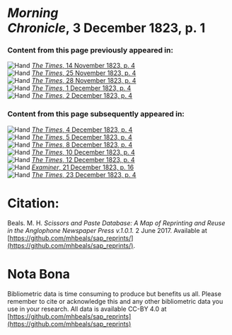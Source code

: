 # *Morning Chronicle*, 3 December 1823, p. 1  
  
### Content from this page previously appeared in:  
![Hand](http://scissorsandpaste.net/wp-content/uploads/2017/06/smallhandpointer.png) [*The Times*, 14 November 1823, p. 4](https://mhbeals.github.io/sap_html/The-Times/The-Times-14-November-1823-p-4)  
![Hand](http://scissorsandpaste.net/wp-content/uploads/2017/06/smallhandpointer.png) [*The Times*, 25 November 1823, p. 4](https://mhbeals.github.io/sap_html/The-Times/The-Times-25-November-1823-p-4)  
![Hand](http://scissorsandpaste.net/wp-content/uploads/2017/06/smallhandpointer.png) [*The Times*, 28 November 1823, p. 4](https://mhbeals.github.io/sap_html/The-Times/The-Times-28-November-1823-p-4)  
![Hand](http://scissorsandpaste.net/wp-content/uploads/2017/06/smallhandpointer.png) [*The Times*, 1 December 1823, p. 4](https://mhbeals.github.io/sap_html/The-Times/The-Times-1-December-1823-p-4)  
![Hand](http://scissorsandpaste.net/wp-content/uploads/2017/06/smallhandpointer.png) [*The Times*, 2 December 1823, p. 4](https://mhbeals.github.io/sap_html/The-Times/The-Times-2-December-1823-p-4)  
  
### Content from this page subsequently appeared in:  
![Hand](http://scissorsandpaste.net/wp-content/uploads/2017/06/smallhandpointer.png) [*The Times*, 4 December 1823, p. 4](https://mhbeals.github.io/sap_html/The-Times/The-Times-4-December-1823-p-4)  
![Hand](http://scissorsandpaste.net/wp-content/uploads/2017/06/smallhandpointer.png) [*The Times*, 5 December 1823, p. 4](https://mhbeals.github.io/sap_html/The-Times/The-Times-5-December-1823-p-4)  
![Hand](http://scissorsandpaste.net/wp-content/uploads/2017/06/smallhandpointer.png) [*The Times*, 8 December 1823, p. 4](https://mhbeals.github.io/sap_html/The-Times/The-Times-8-December-1823-p-4)  
![Hand](http://scissorsandpaste.net/wp-content/uploads/2017/06/smallhandpointer.png) [*The Times*, 10 December 1823, p. 4](https://mhbeals.github.io/sap_html/The-Times/The-Times-10-December-1823-p-4)  
![Hand](http://scissorsandpaste.net/wp-content/uploads/2017/06/smallhandpointer.png) [*The Times*, 12 December 1823, p. 4](https://mhbeals.github.io/sap_html/The-Times/The-Times-12-December-1823-p-4)  
![Hand](http://scissorsandpaste.net/wp-content/uploads/2017/06/smallhandpointer.png) [*Examiner*, 21 December 1823, p. 16](https://mhbeals.github.io/sap_html/Examiner/Examiner-21-December-1823-p-16)  
![Hand](http://scissorsandpaste.net/wp-content/uploads/2017/06/smallhandpointer.png) [*The Times*, 23 December 1823, p. 4](https://mhbeals.github.io/sap_html/The-Times/The-Times-23-December-1823-p-4)  


# Citation: 

Beals. M. H. *Scissors and Paste Database: A Map of Reprinting and Reuse in the Anglophone Newspaper Press v.1.0.1.* 2 June 2017. Available at [https://github.com/mhbeals/sap_reprints/](https://github.com/mhbeals/sap_reprints/). 

# Nota Bona

Bibliometric data is time consuming to produce but benefits us all. Please remember to cite or acknowledge this and any other bibliometric data you use in your research. All data is available CC-BY 4.0 at [https://github.com/mhbeals/sap_reprints](https://github.com/mhbeals/sap_reprints)